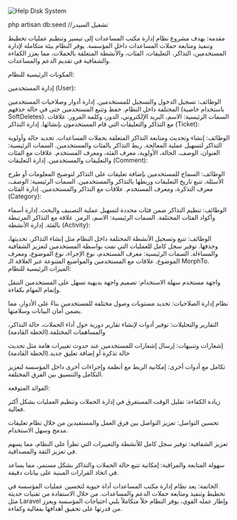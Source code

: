 ![Help Disk System](https://github.com/user-attachments/assets/0622fdb4-a10c-4205-9608-0390460ec3a4)

php artisan db:seed //تشغيل السيدر

مقدمة: يهدف مشروع نظام إدارة مكتب المساعدات إلى تيسير وتنظيم عمليات تخطيط وتنفيذ ومتابعة حملات المساعدات داخل المؤسسة. يوفر النظام بيئة متكاملة لإدارة المستخدمين، التذاكر، التعليقات، الفئات، والأنشطة المتعلقة بالحملات، مما يعزز الكفاءة والشفافية في تقديم الدعم والمساعدات.

المكونات الرئيسية للنظام:

إدارة المستخدمين (User):

الوظائف:
تسجيل الدخول والتسجيل للمستخدمين.
إدارة أدوار وصلاحيات المستخدمين المختلفة داخل النظام.
حفظ وتتبع المستخدمين حتى في حالة حذفهم (باستخدام خاصية SoftDeletes).
السمات الرئيسية:
الاسم، البريد الإلكتروني، الدور، وكلمة المرور.
علاقات مع التذاكر والتعليقات التي قام المستخدمون بإنشائها.
إدارة التذاكر (Ticket):

الوظائف:
إنشاء وتحديث ومتابعة التذاكر المتعلقة بحملات المساعدات.
تحديد حالة وأولوية التذاكر لتسهيل عملية المعالجة.
ربط التذاكر بالفئات والمستخدمين.
السمات الرئيسية:
العنوان، الوصف، الحالة، الأولوية، معرف الفئة، ومعرف المستخدم.
علاقات مع الفئات والتعليقات والمستخدمين.
إدارة التعليقات (Comment):

الوظائف:
السماح للمستخدمين بإضافة تعليقات على التذاكر لتوضيح المعلومات أو طرح الأسئلة.
تتبع تاريخ التعليقات وربطها بالتذاكر والمستخدمين.
السمات الرئيسية:
الوصف، معرف التذكرة، ومعرف المستخدم.
علاقات مع التذاكر والمستخدمين.
إدارة الفئات (Category):

الوظائف:
تنظيم التذاكر ضمن فئات محددة لتسهيل عملية التصنيف والبحث.
إدارة أسماء وأكواد الفئات المختلفة.
السمات الرئيسية:
الاسم، الرمز.
علاقة مع التذاكر المرتبطة بالفئة.
إدارة الأنشطة (Activity):

الوظائف:
تتبع وتسجيل الأنشطة المختلفة داخل النظام مثل إنشاء التذاكر، تحديثها، وحذفها.
توفير سجل كامل للعمليات التي تمت بواسطة المستخدمين لتعزيز الشفافية والمساءلة.
السمات الرئيسية:
معرف المستخدم، نوع الإجراء، نوع الموضوع، ومعرف الموضوع.
علاقات مع المستخدمين والمواضيع المتنوعة عبر العلاقة الـ MorphTo.
الميزات الرئيسية للنظام:

واجهة مستخدم سهلة الاستخدام: تصميم واجهة بديهية تسهل على المستخدمين التنقل وإتمام المهام بكفاءة.

نظام إدارة الصلاحيات: تحديد مستويات وصول مختلفة للمستخدمين بناءً على الأدوار، مما يضمن أمان البيانات وسلامتها.

التقارير والتحليلات: توفير أدوات لإنشاء تقارير دورية حول أداء الحملات، حالة التذاكر، والمساهمات المختلفة.(الخطة القادمة)

إشعارات وتنبيهات: إرسال إشعارات للمستخدمين عند حدوث تغييرات هامة مثل تحديث حالة تذكرة أو إضافة تعليق جديد.(الخطة القادمة)

تكامل مع أدوات أخرى: إمكانية الربط مع أنظمة وإجراءات أخرى داخل المؤسسة لتعزيز التكامل والتنسيق بين الفرق المختلفة.

الفوائد المتوقعة:

زيادة الكفاءة: تقليل الوقت المستغرق في إدارة الحملات وتنظيم العمليات بشكل أكثر فعالية.

تحسين التواصل: تعزيز التواصل بين فرق العمل والمستفيدين من خلال نظام تعليقات مدمج وسهل الاستخدام.

تعزيز الشفافية: توفير سجل كامل للأنشطة والتغييرات التي تطرأ على النظام، مما يسهم في تعزيز الثقة والمصداقية.

سهولة المتابعة والمراقبة: إمكانية تتبع حالة الحملات والتذاكر بشكل مستمر، مما يساعد في اتخاذ القرارات المبنية على بيانات دقيقة.

الخاتمة: يعد نظام إدارة مكتب المساعدات أداة حيوية لتحسين عمليات المؤسسة في تخطيط وتنفيذ ومتابعة حملات الدعم والمساعدات. من خلال الاستفادة من تقنيات حديثة مثل Laravel وإطار عمله القوي، يوفر النظام حلاً متكاملاً يلبي احتياجات المؤسسة ويعزز من قدرتها على تحقيق أهدافها بفعالية وكفاءة.
